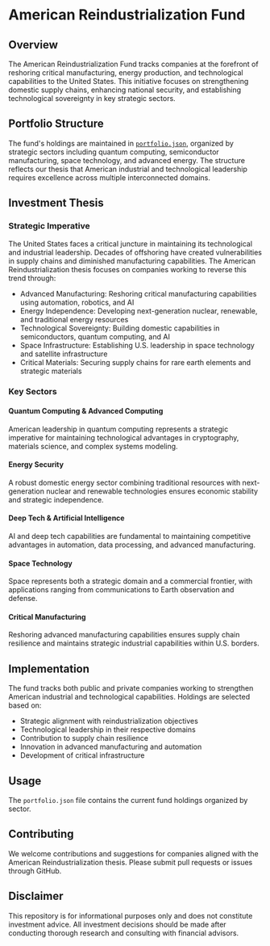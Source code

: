 # American Reindustrialization Fund

## Overview

The American Reindustrialization Fund tracks companies at the forefront of reshoring critical manufacturing, energy production, and technological capabilities to the United States. This initiative focuses on strengthening domestic supply chains, enhancing national security, and establishing technological sovereignty in key strategic sectors.

## Portfolio Structure

The fund's holdings are maintained in [`portfolio.json`](./portfolio.json), organized by strategic sectors including quantum computing, semiconductor manufacturing, space technology, and advanced energy. The structure reflects our thesis that American industrial and technological leadership requires excellence across multiple interconnected domains.

## Investment Thesis

### Strategic Imperative

The United States faces a critical juncture in maintaining its technological and industrial leadership. Decades of offshoring have created vulnerabilities in supply chains and diminished manufacturing capabilities. The American Reindustrialization thesis focuses on companies working to reverse this trend through:

- Advanced Manufacturing: Reshoring critical manufacturing capabilities using automation, robotics, and AI
- Energy Independence: Developing next-generation nuclear, renewable, and traditional energy resources
- Technological Sovereignty: Building domestic capabilities in semiconductors, quantum computing, and AI
- Space Infrastructure: Establishing U.S. leadership in space technology and satellite infrastructure
- Critical Materials: Securing supply chains for rare earth elements and strategic materials

### Key Sectors

#### Quantum Computing & Advanced Computing
American leadership in quantum computing represents a strategic imperative for maintaining technological advantages in cryptography, materials science, and complex systems modeling.

#### Energy Security
A robust domestic energy sector combining traditional resources with next-generation nuclear and renewable technologies ensures economic stability and strategic independence.

#### Deep Tech & Artificial Intelligence
AI and deep tech capabilities are fundamental to maintaining competitive advantages in automation, data processing, and advanced manufacturing.

#### Space Technology
Space represents both a strategic domain and a commercial frontier, with applications ranging from communications to Earth observation and defense.

#### Critical Manufacturing
Reshoring advanced manufacturing capabilities ensures supply chain resilience and maintains strategic industrial capabilities within U.S. borders.

## Implementation

The fund tracks both public and private companies working to strengthen American industrial and technological capabilities. Holdings are selected based on:

- Strategic alignment with reindustrialization objectives
- Technological leadership in their respective domains
- Contribution to supply chain resilience
- Innovation in advanced manufacturing and automation
- Development of critical infrastructure

## Usage

The `portfolio.json` file contains the current fund holdings organized by sector.

## Contributing

We welcome contributions and suggestions for companies aligned with the American Reindustrialization thesis. Please submit pull requests or issues through GitHub.


## Disclaimer

This repository is for informational purposes only and does not constitute investment advice. All investment decisions should be made after conducting thorough research and consulting with financial advisors.